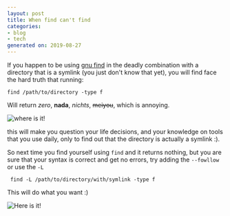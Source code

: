 ```yaml
---
layout: post
title: When find can't find
categories:
- blog
- tech
generated on: 2019-08-27
---
```


If you happen to be using [gnu find](http://man7.org/linux/man-pages/man1/find.1.html) in the deadly combination with
a directory that is a symlink (you just don't know that yet), you will find face the hard truth that running:

`find /path/to/directory -type f`

Will return _zero_, __nada__, *nichts*, ~~meiyou~~, which is annoying.

![where is it!](https://media.giphy.com/media/clupdT5vHL9GifMlnC/giphy.gif)

this will make you question your life decisions, and your knowledge on tools that you use daily, only to find out that
the directory is actually a symlink :).


So next time you find yourself using `find` and it returns nothing, but you are sure that your syntax is correct and get
no errors, try adding the `--fowllow` or use the `-L`

` find -L /path/to/directory/with/symlink -type f`

This will do what you want :)

![Here is it!](https://media.giphy.com/media/1FnPDkhFZDgoU/giphy.gif)

